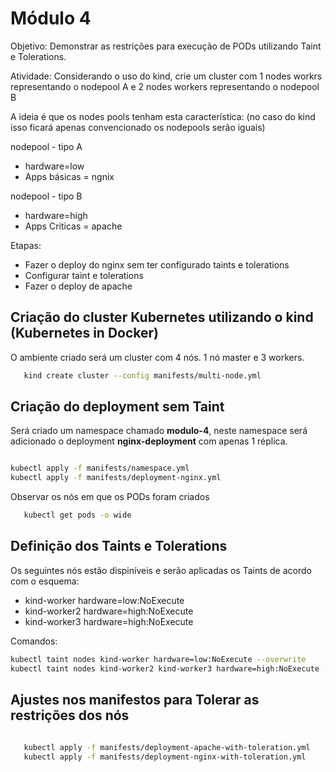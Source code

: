 # Módulo 4

Objetivo: Demonstrar as restrições para execução de PODs utilizando Taint e Tolerations.

Atividade: Considerando o uso do kind, crie um cluster com 1 nodes workrs representando o nodepool A e 2 nodes workers representando o nodepool B

A ideia é que os nodes pools tenham esta característica: (no caso do kind isso ficará apenas convencionado os nodepools serão iguais)

nodepool - tipo A
 - hardware=low
 - Apps básicas = ngnix

nodepool - tipo B
 - hardware=high
 - Apps Criticas = apache

Etapas:
- Fazer o deploy do nginx sem ter configurado taints e tolerations
- Configurar taint e tolerations
- Fazer o deploy de apache

## Criação do cluster Kubernetes utilizando o **kind** (Kubernetes in Docker)

O ambiente criado será um cluster com 4 nós. 1 nó master e 3 workers.

```bash
   kind create cluster --config manifests/multi-node.yml
```

## Criação do deployment sem Taint

Será criado um namespace chamado **modulo-4**, neste namespace será adicionado o deployment **nginx-deployment** com apenas 1 réplica.

```bash

kubectl apply -f manifests/namespace.yml
kubectl apply -f manifests/deployment-nginx.yml

```

Observar os nós em que os PODs foram criados

```bash
   kubectl get pods -o wide
```

## Definição dos Taints e Tolerations

Os seguintes nós estão dispiníveis e serão aplicadas os Taints de acordo com o esquema:
- kind-worker    hardware=low:NoExecute
- kind-worker2   hardware=high:NoExecute
- kind-worker3   hardware=high:NoExecute

Comandos:

```bash
kubectl taint nodes kind-worker hardware=low:NoExecute --overwrite
kubectl taint nodes kind-worker2 kind-worker3 hardware=high:NoExecute --overwrite
```

## Ajustes nos manifestos para Tolerar as restrições dos nós

```bash
   
   kubectl apply -f manifests/deployment-apache-with-toleration.yml
   kubectl apply -f manifests/deployment-nginx-with-toleration.yml

```


